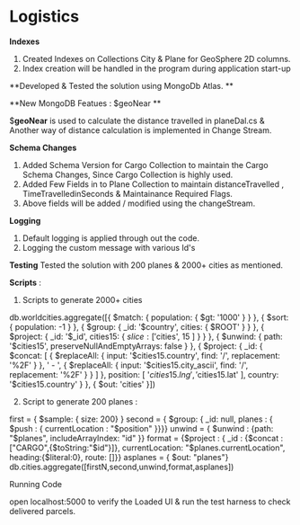 # Logistics

**Indexes**
1. Created Indexes on Collections City & Plane for GeoSphere 2D columns. 
2. Index creation will be handled in the program during application start-up 

**Developed & Tested the solution using MongoDb Atlas. **

**New MongoDB Featues : $geoNear **

$**geoNear** is used to calculate the distance travelled in planeDal.cs & Another way of distance calculation is implemented in Change Stream. 

**Schema Changes**
1. Added Schema Version for Cargo Collection to maintain the Cargo Schema Changes, Since Cargo Collection is highly used. 
2. Added Few Fields in to Plane Collection to maintain distanceTravelled , TimeTravelledinSeconds & Maintainance Required Flags. 
3. Above fields will be added / modified using the changeStream. 

**Logging** 
1. Default logging is applied through out the code. 
2. Logging the custom message with various Id's 

**Testing** 
Tested the solution with 200 planes & 2000+ cities as mentioned. 

**Scripts** : 

1. Scripts to generate 2000+ cities 

db.worldcities.aggregate([{ $match: { population: { $gt: '1000' } } }, { $sort: { population: -1 } }, { $group: { _id: '$country', cities: { $ROOT' } } }, { $project: { _id: '$_id', cities15: { $slice: [ '$cities', 15 ] } } }, { $unwind: { path: '$cities15', preserveNullAndEmptyArrays: false } }, { $project: { _id: { $concat: [ { $replaceAll: { input: '$cities15.country', find: '/', replacement: '%2F' } }, ' - ', { $replaceAll: { input: '$cities15.city_ascii', find: '/', replacement: '%2F' } } ] }, position: [ '$cities15.lng', '$cities15.lat' ], country: '$cities15.country' } }, { $out: 'cities' }])

2. Script to generate 200 planes : 

first = { $sample: { size: 200} } second = { $group: { _id: null, planes : { $push : { currentLocation : "$position" }}}} unwind = { $unwind : {path: "$planes", includeArrayIndex: "id" }} format = {$project : { _id : {$concat : ["CARGO",{$toString:"$id"}]}, currentLocation: "$planes.currentLocation", heading:{$literal:0}, route: []}} asplanes = { $out: "planes"} db.cities.aggregate([firstN,second,unwind,format,asplanes])

Running Code

open localhost:5000 to verify the Loaded UI & run the test harness to check delivered parcels. 
